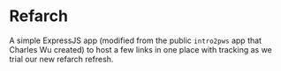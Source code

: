 Refarch	
===================

A simple ExpressJS app (modified from the public ```intro2pws``` app that Charles Wu created) to host a few links in one place with tracking as we trial our new refarch refresh.